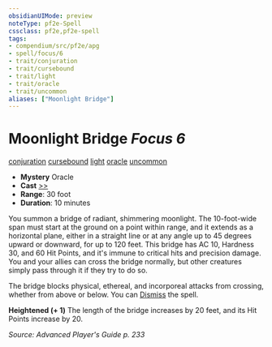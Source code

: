 ```yaml
---
obsidianUIMode: preview
noteType: pf2e-Spell
cssclass: pf2e,pf2e-spell
tags:
- compendium/src/pf2e/apg
- spell/focus/6
- trait/conjuration
- trait/cursebound
- trait/light
- trait/oracle
- trait/uncommon
aliases: ["Moonlight Bridge"]
---
```

# Moonlight Bridge *Focus 6*   
[conjuration](rules/traits/conjuration.md "Conjuration School Trait")  [cursebound](rules/traits/cursebound-apg.md "Cursebound Spell Trait")  [light](rules/traits/light.md "Light Effect Trait")  [oracle](rules/traits/oracle-apg.md "Oracle Class Trait")  [uncommon](rules/traits/uncommon.md "Uncommon Rarity Trait")  

- **Mystery** Oracle
- **Cast** [>>](rules/core-rulebook/chapter-9-playing-the-game.md#Actions "Two-Action") 
- **Range**: 30 foot
- **Duration**: 10 minutes

You summon a bridge of radiant, shimmering moonlight. The 10-foot-wide span must start at the ground on a point within range, and it extends as a horizontal plane, either in a straight line or at any angle up to 45 degrees upward or downward, for up to 120 feet. This bridge has AC 10, Hardness 30, and 60 Hit Points, and it's immune to critical hits and precision damage. You and your allies can cross the bridge normally, but other creatures simply pass through it if they try to do so.

The bridge blocks physical, ethereal, and incorporeal attacks from crossing, whether from above or below. You can [Dismiss](rules/actions/dismiss.md) the spell.

**Heightened (+ 1)** The length of the bridge increases by 20 feet, and its Hit Points increase by 20.

*Source: Advanced Player's Guide p. 233*